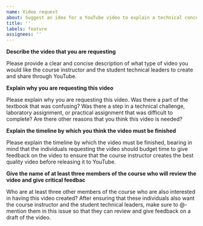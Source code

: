 ```yaml
---
name: Video request
about: Suggest an idea for a YouTube video to explain a technical concept
title: ''
labels: feature
assignees: ''
---
```


<!-- IMPORTANT: Please provide all of the requested information or the student
technical leaders and the course instructor will not be able to most effectively
help you to resolve this issue. -->

**Describe the video that you are requesting**

<!-- Please replace all of the text below this bold header. -->

Please provide a clear and concise description of what type of video you would
like the course instructor and the student technical leaders to create and share
through YouTube.

**Explain why you are requesting this video**

<!-- Please replace all of the text below this bold header. -->

Please explain why you are requesting this video. Was there a part of the
textbook that was confusing? Was there a step in a technical challenge,
laboratory assignment, or practical assignment that was difficult to complete?
Are there other reasons that you think this video is needed?

**Explain the timeline by which you think the video must be finished**

<!-- Please replace all of the text below this bold header. -->

Please explain the timeline by which the video must be finished, bearing in mind
that the individuals requesting the video should budget time to give feedback on
the video to ensure that the course instructor creates the best quality video
before releasing it to YouTube.

**Give the name of at least three members of the course who will review
the video and give critical feedbac**

<!-- Please replace all of the text below this bold header. -->

Who are at least three other members of the course who are also interested in
having this video created? After ensuring that these individuals also want the
course instructor and the student technical leaders, make sure to @-mention them
in this issue so that they can review and give feedback on a draft of the video.
